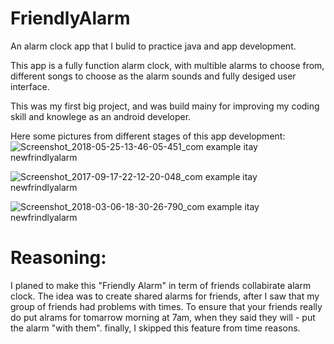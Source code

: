 # FriendlyAlarm
An alarm clock app that I bulid to practice java and app development.


This app is a fully function alarm clock, with multible alarms to choose from, different songs to choose as the alarm sounds
and fully desiged user interface.

This was my first big project, and was build mainy for improving my coding skill and knowlege as an android developer.

Here some pictures from different stages of this app development:
![Screenshot_2018-05-25-13-46-05-451_com example itay newfrindlyalarm](https://user-images.githubusercontent.com/61385424/75156802-942e0980-571b-11ea-86e2-974faa8f458e.png)

![Screenshot_2017-09-17-22-12-20-048_com example itay newfrindlyalarm](https://user-images.githubusercontent.com/61385424/75156815-97c19080-571b-11ea-8a8a-50c8e41db5cc.png)

![Screenshot_2018-03-06-18-30-26-790_com example itay newfrindlyalarm](https://user-images.githubusercontent.com/61385424/75156818-98f2bd80-571b-11ea-9b26-e3a76805725b.png)


# Reasoning:
I planed to make this "Friendly Alarm" in term of friends collabirate alarm clock.
The idea was to create shared alarms for friends, after I saw that my group of friends had problems with times.
To ensure that your friends really do put alrams for tomarrow morning at 7am,
when they said they will - put the alarm "with them".
finally, I skipped this feature from time reasons.
